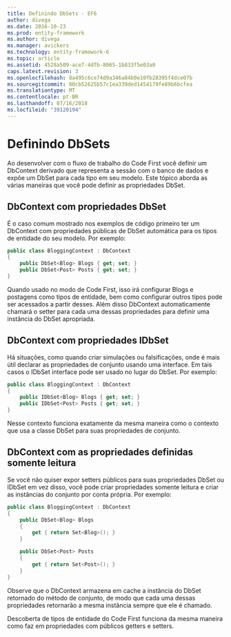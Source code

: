```yaml
---
title: Definindo DbSets - EF6
author: divega
ms.date: 2016-10-23
ms.prod: entity-framework
ms.author: divega
ms.manager: avickers
ms.technology: entity-framework-6
ms.topic: article
ms.assetid: 4528a509-ace7-4dfb-8065-1b833f5e03a0
caps.latest.revision: 3
ms.openlocfilehash: 8a495c6ce74d9a346a84b0e10fb28395f4dce07b
ms.sourcegitcommit: 00cb52625b57c1ea339ded1454179fe89b6bcfea
ms.translationtype: MT
ms.contentlocale: pt-BR
ms.lasthandoff: 07/16/2018
ms.locfileid: "39120194"
---
```

# <a name="defining-dbsets"></a>Definindo DbSets
Ao desenvolver com o fluxo de trabalho do Code First você definir um DbContext derivado que representa a sessão com o banco de dados e expõe um DbSet para cada tipo em seu modelo. Este tópico aborda as várias maneiras que você pode definir as propriedades DbSet.  

## <a name="dbcontext-with-dbset-properties"></a>DbContext com propriedades DbSet  

É o caso comum mostrado nos exemplos de código primeiro ter um DbContext com propriedades públicas de DbSet automática para os tipos de entidade do seu modelo. Por exemplo:  

``` csharp
public class BloggingContext : DbContext
{
    public DbSet<Blog> Blogs { get; set; }
    public DbSet<Post> Posts { get; set; }
}
```  

Quando usado no modo de Code First, isso irá configurar Blogs e postagens como tipos de entidade, bem como configurar outros tipos pode ser acessados a partir desses. Além disso DbContext automaticamente chamará o setter para cada uma dessas propriedades para definir uma instância do DbSet apropriada.  

## <a name="dbcontext-with-idbset-properties"></a>DbContext com propriedades IDbSet  

Há situações, como quando criar simulações ou falsificações, onde é mais útil declarar as propriedades de conjunto usando uma interface. Em tais casos o IDbSet interface pode ser usado no lugar do DbSet. Por exemplo:  

``` csharp
public class BloggingContext : DbContext
{
    public IDbSet<Blog> Blogs { get; set; }
    public IDbSet<Post> Posts { get; set; }
}
```  

Nesse contexto funciona exatamente da mesma maneira como o contexto que usa a classe DbSet para suas propriedades de conjunto.  

## <a name="dbcontext-with-read-only-set-properties"></a>DbContext com as propriedades definidas somente leitura  

Se você não quiser expor setters públicos para suas propriedades DbSet ou IDbSet em vez disso, você pode criar propriedades somente leitura e criar as instâncias do conjunto por conta própria. Por exemplo:  

``` csharp
public class BloggingContext : DbContext
{
    public DbSet<Blog> Blogs
    {
        get { return Set<Blog>(); }
    }

    public DbSet<Post> Posts
    {
        get { return Set<Post>(); }
    }
}
```  

Observe que o DbContext armazena em cache a instância do DbSet retornado do método de conjunto, de modo que cada uma dessas propriedades retornarão a mesma instância sempre que ele é chamado.  

Descoberta de tipos de entidade do Code First funciona da mesma maneira como faz em propriedades com públicos getters e setters.  
